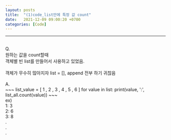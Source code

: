 ```yaml
---
layout: posts
title:  "(1)code_list안에 특정 값 count"
date:   2021-12-09 09:00:20 +0700
categories: [Code]
---
```

<link rel = "stylesheet" href ="/static/css/bootstrap.min.css">

--------------------------
<br/>
Q.<br/>
원하는 값을 count할때 <br/>
객체별 빈 list를 만들어서 사용하고 있었음.<br/>
<br/>
객체가 무수히 많아지자 list = [], append 전부 하기 귀찮음<br/>

<br/>
A.<br/>
~~~
list_value = [ 1 , 2 , 3 , 4 , 5 , 6 ]
for value in list:
  print(value, ':', list_all.count(value))
~~~<br/>
ex)<br/>
1: 3<br/>
2: 6<br/>
3: 8<br/>
.<br/>
.<br/>
.<br/>
